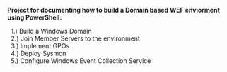 **Project for documenting how to build a Domain based WEF enviorment using PowerShell:**  
  
&nbsp;&nbsp;1.) Build a Windows Domain  
&nbsp;&nbsp;2.) Join Member Servers to the environment  
&nbsp;&nbsp;3.) Implement GPOs  
&nbsp;&nbsp;4.) Deploy Sysmon  
&nbsp;&nbsp;5.) Configure Windows Event Collection Service  
